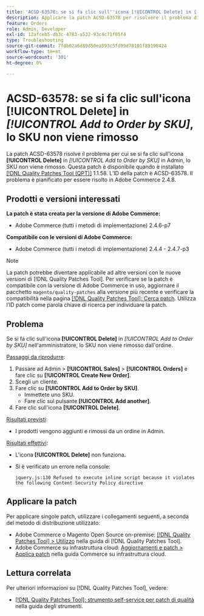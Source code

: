 ```yaml
---
title: 'ACSD-63578: se si fa clic sull''icona [!UICONTROL Delete] in [!UICONTROL Add to Order by SKU], lo SKU non viene rimosso'
description: Applicare la patch ACSD-63578 per risolvere il problema di Adobe Commerce, in cui se si fa clic sull'icona [!UICONTROL Delete] in [!UICONTROL Add to Order by SKU] nell'interfaccia di amministrazione, lo SKU non viene rimosso.
feature: Orders
role: Admin, Developer
exl-id: 12afceb5-db3c-4783-a532-93c4c71f05f4
type: Troubleshooting
source-git-commit: 7fdb02a6d89d50ea593c5fd99d78101f89198424
workflow-type: tm+mt
source-wordcount: '301'
ht-degree: 0%

---
```


# ACSD-63578: se si fa clic sull&#39;icona **[!UICONTROL Delete]** in *[!UICONTROL Add to Order by SKU]*, lo SKU non viene rimosso

La patch ACSD-63578 risolve il problema per cui se si fa clic sull&#39;icona **[!UICONTROL Delete]** in *[!UICONTROL Add to Order by SKU]* in Admin, lo SKU non viene rimosso. Questa patch è disponibile quando è installato [[!DNL Quality Patches Tool (QPT)]](/help/tools/quality-patches-tool/quality-patches-tool-to-self-serve-quality-patches.md) 1.1.58. L’ID della patch è ACSD-63578. Il problema è pianificato per essere risolto in Adobe Commerce 2.4.8.

## Prodotti e versioni interessati

**La patch è stata creata per la versione di Adobe Commerce:**

* Adobe Commerce (tutti i metodi di implementazione) 2.4.6-p7

**Compatibile con le versioni di Adobe Commerce:**

* Adobe Commerce (tutti i metodi di implementazione) 2.4.4 - 2.4.7-p3

>[!NOTE]
>
>La patch potrebbe diventare applicabile ad altre versioni con le nuove versioni di [!DNL Quality Patches Tool]. Per verificare se la patch è compatibile con la versione di Adobe Commerce in uso, aggiornare il pacchetto `magento/quality-patches` alla versione più recente e verificare la compatibilità nella pagina [[!DNL Quality Patches Tool]: Cerca patch](https://experienceleague.adobe.com/tools/commerce-quality-patches/index.html?lang=it). Utilizza l’ID patch come parola chiave di ricerca per individuare la patch.

## Problema

Se si fa clic sull&#39;icona **[!UICONTROL Delete]** in *[!UICONTROL Add to Order by SKU]* nell&#39;amministratore, lo SKU non viene rimosso dall&#39;ordine.

<u>Passaggi da riprodurre</u>:

1. Passare ad Admin > **[!UICONTROL Sales]** > **[!UICONTROL Orders]** e fare clic su **[!UICONTROL Create New Order]**.
1. Scegli un cliente.
1. Fare clic su **[!UICONTROL Add to Order by SKU]**.
   * Immettete uno SKU.
   * Fare clic sul pulsante **[!UICONTROL Add another]**.
1. Fare clic sull&#39;icona **[!UICONTROL Delete]**.

<u>Risultati previsti</u>:

* I prodotti vengono aggiunti e rimossi da un ordine in Admin.

<u>Risultati effettivi</u>:

* L&#39;icona **[!UICONTROL Delete]** non funziona.
* Si è verificato un errore nella console:

  `jquery.js:130 Refused to execute inline script because it violates the following Content Security Policy directive`

## Applicare la patch

Per applicare singole patch, utilizzare i collegamenti seguenti, a seconda del metodo di distribuzione utilizzato:

* Adobe Commerce o Magento Open Source on-premise: [[!DNL Quality Patches Tool] > Utilizzo](/help/tools/quality-patches-tool/usage.md) nella guida di [!DNL Quality Patches Tool].
* Adobe Commerce su infrastruttura cloud: [Aggiornamenti e patch > Applica patch](https://experienceleague.adobe.com/docs/commerce-cloud-service/user-guide/develop/upgrade/apply-patches.html?lang=it) nella guida Commerce su infrastruttura cloud.

## Lettura correlata

Per ulteriori informazioni su [!DNL Quality Patches Tool], vedere:

* [[!DNL Quality Patches Tool]: strumento self-service per patch di qualità](/help/tools/quality-patches-tool/quality-patches-tool-to-self-serve-quality-patches.md) nella guida degli strumenti.
